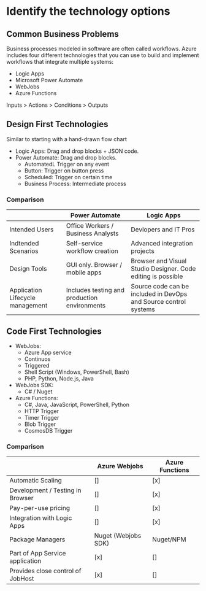 # Identify the technology options

## Common Business Problems

Business processes modeled in software are often called workflows. Azure includes four different technologies that you can use to build and implement workflows that integrate multiple systems:

- Logic Apps
- Microsoft Power Automate
- WebJobs
- Azure Functions

Inputs > Actions > Conditions > Outputs

## Design First Technologies

Similar to starting with a hand-drawn flow chart

- Logic Apps: Drag and drop blocks + JSON code.
- Power Automate: Drag and drop blocks.
  - AutomatedL Trigger on any event
  - Button: Trigger on button press
  - Scheduled: Trigger on certain time
  - Business Process: Intermediate process

### Comparison

|                                  | Power Automate                               | Logic Apps                                                       |
| -------------------------------- | -------------------------------------------- | ---------------------------------------------------------------- |
| Intended Users                   | Office Workers / Business Analysts           | Devlopers and IT Pros                                            |
| Indtended Scenarios              | Self-service workflow creation               | Advanced integration projects                                    |
| Design Tools                     | GUI only. Browser / mobile apps              | Browser and Visual Studio Designer. Code editing is possible     |
| Application Lifecycle management | Includes testing and production environments | Source code can be included in DevOps and Source control systems |

## Code First Technologies

- WebJobs:
  - Azure App service
  - Continuos
  - Triggered
  - Shell Script (Windows, PowerShell, Bash)
  - PHP, Python, Node.js, Java
- WebJobs SDK:
  - C# / Nuget
- Azure Functions:
  - C#, Java, JavaScript, PowerShell, Python
  - HTTP Trigger
  - Timer Trigger
  - Blob Trigger
  - CosmosDB Trigger

### Comparison

|                                   | Azure Webjobs       | Azure Functions |
| --------------------------------- | ------------------- | --------------- |
| Automatic Scaling                 | []                  | [x]             |
| Development / Testing in Browser  | []                  | [x]             |
| Pay-per-use pricing               | []                  | [x]             |
| Integration with Logic Apps       | []                  | [x]             |
| Package Managers                  | Nuget (Webjobs SDK) | Nuget/NPM       |
| Part of App Service application   | [x]                 | []              |
| Provides close control of JobHost | [x]                 | []              |

